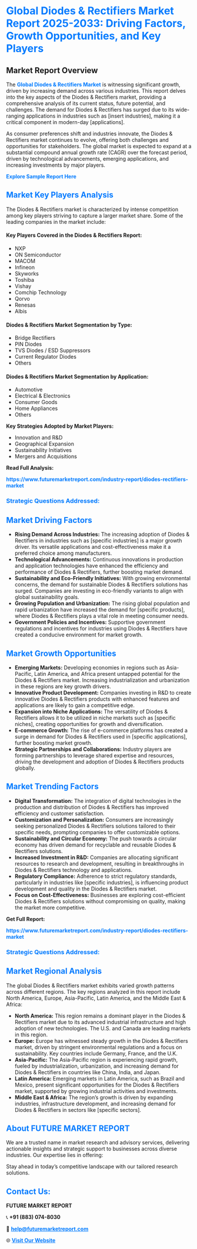 <h1 style="color: #007BFF;">Global Diodes & Rectifiers Market Report 2025-2033: Driving Factors, Growth Opportunities, and Key Players</h1>

<section id="overview">
<h2>Market Report Overview</h2>
<p>The <a href="https://www.futuremarketreport.com/industry-report/diodes-rectifiers-market" style="color: #007BFF; text-decoration: none;"><strong>Global Diodes & Rectifiers Market</strong></a> is witnessing significant growth, driven by increasing demand across various industries. This report delves into the key aspects of the Diodes & Rectifiers market, providing a comprehensive analysis of its current status, future potential, and challenges. The demand for Diodes & Rectifiers has surged due to its wide-ranging applications in industries such as [insert industries], making it a critical component in modern-day [applications].</p>
<p>As consumer preferences shift and industries innovate, the Diodes & Rectifiers market continues to evolve, offering both challenges and opportunities for stakeholders. The global market is expected to expand at a substantial compound annual growth rate (CAGR) over the forecast period, driven by technological advancements, emerging applications, and increasing investments by major players.</p>
</section>

<section id="overview">
<p><a href="https://www.futuremarketreport.com/request-sample/reportId=59828" style="color: #007BFF; text-decoration: none;"><strong>Explore Sample Report Here</strong></a></p>
</section>

<section id="key-players">
<h2 style="color: #007BFF;">Market Key Players Analysis</h2>
<p>The Diodes & Rectifiers market is characterized by intense competition among key players striving to capture a larger market share. Some of the leading companies in the market include:</p>
<h4>Key Players Covered in the Diodes & Rectifiers Report:</h4>
<ul><li>NXP</li><li>ON Semiconductor</li><li>MACOM</li><li>Infineon</li><li>Skyworks</li><li>Toshiba</li><li>Vishay</li><li>Comchip Technology</li><li>Qorvo</li><li>Renesas</li><li>Albis</li></ul>
<h4>Diodes & Rectifiers Market Segmentation by Type:</h4>
<ul><li>Bridge Rectifiers</li><li>PIN Diodes</li><li>TVS Diodes / ESD Suppressors</li><li>Current Regulator Diodes</li><li>Others</li></ul>

<h4>Diodes & Rectifiers Market Segmentation by Application:</h4>
<ul><li>Automotive</li><li>Electrical &amp; Electronics</li><li>Consumer Goods</li><li>Home Appliances</li><li>Others</li></ul>
<p><strong>Key Strategies Adopted by Market Players:</strong></p>
<ul>
<li>Innovation and R&D</li>
<li>Geographical Expansion</li>
<li>Sustainability Initiatives</li>
<li>Mergers and Acquisitions</li>
</ul>
</section>

<section>
<p><strong>Read Full Analysis: </strong></p><a href="https://www.futuremarketreport.com/industry-report/diodes-rectifiers-market" style="color: #007BFF; text-decoration: none;"><strong>https://www.futuremarketreport.com/industry-report/diodes-rectifiers-market</strong></a>
<h3 style="color: #007BFF;">Strategic Questions Addressed:</h3>
</section>

<section id="driving-factors">
<h2 style="color: #007BFF;">Market Driving Factors</h2>
<ul>
<li><strong>Rising Demand Across Industries:</strong> The increasing adoption of Diodes & Rectifiers in industries such as [specific industries] is a major growth driver. Its versatile applications and cost-effectiveness make it a preferred choice among manufacturers.</li>
<li><strong>Technological Advancements:</strong> Continuous innovations in production and application technologies have enhanced the efficiency and performance of Diodes & Rectifiers, further boosting market demand.</li>
<li><strong>Sustainability and Eco-Friendly Initiatives:</strong> With growing environmental concerns, the demand for sustainable Diodes & Rectifiers solutions has surged. Companies are investing in eco-friendly variants to align with global sustainability goals.</li>
<li><strong>Growing Population and Urbanization:</strong> The rising global population and rapid urbanization have increased the demand for [specific products], where Diodes & Rectifiers plays a vital role in meeting consumer needs.</li>
<li><strong>Government Policies and Incentives:</strong> Supportive government regulations and incentives for industries using Diodes & Rectifiers have created a conducive environment for market growth.</li>
</ul>
</section>

<section id="growth-opportunities">
<h2 style="color: #007BFF;">Market Growth Opportunities</h2>
<ul>
<li><strong>Emerging Markets:</strong> Developing economies in regions such as Asia-Pacific, Latin America, and Africa present untapped potential for the Diodes & Rectifiers market. Increasing industrialization and urbanization in these regions are key growth drivers.</li>
<li><strong>Innovative Product Development:</strong> Companies investing in R&D to create innovative Diodes & Rectifiers products with enhanced features and applications are likely to gain a competitive edge.</li>
<li><strong>Expansion into Niche Applications:</strong> The versatility of Diodes & Rectifiers allows it to be utilized in niche markets such as [specific niches], creating opportunities for growth and diversification.</li>
<li><strong>E-commerce Growth:</strong> The rise of e-commerce platforms has created a surge in demand for Diodes & Rectifiers used in [specific applications], further boosting market growth.</li>
<li><strong>Strategic Partnerships and Collaborations:</strong> Industry players are forming partnerships to leverage shared expertise and resources, driving the development and adoption of Diodes & Rectifiers products globally.</li>
</ul>
</section>

<section id="trending-factors">
<h2 style="color: #007BFF;">Market Trending Factors</h2>
<ul>
<li><strong>Digital Transformation:</strong> The integration of digital technologies in the production and distribution of Diodes & Rectifiers has improved efficiency and customer satisfaction.</li>
<li><strong>Customization and Personalization:</strong> Consumers are increasingly seeking personalized Diodes & Rectifiers solutions tailored to their specific needs, prompting companies to offer customizable options.</li>
<li><strong>Sustainability and Circular Economy:</strong> The push towards a circular economy has driven demand for recyclable and reusable Diodes & Rectifiers solutions.</li>
<li><strong>Increased Investment in R&D:</strong> Companies are allocating significant resources to research and development, resulting in breakthroughs in Diodes & Rectifiers technology and applications.</li>
<li><strong>Regulatory Compliance:</strong> Adherence to strict regulatory standards, particularly in industries like [specific industries], is influencing product development and quality in the Diodes & Rectifiers market.</li>
<li><strong>Focus on Cost-Effectiveness:</strong> Businesses are exploring cost-efficient Diodes & Rectifiers solutions without compromising on quality, making the market more competitive.</li>
</ul>
</section>

<section>
<p><strong>Get Full Report: </strong></p><a href="https://www.futuremarketreport.com/industry-report/diodes-rectifiers-market" style="color: #007BFF; text-decoration: none;"><strong>https://www.futuremarketreport.com/industry-report/diodes-rectifiers-market</strong></a>
<h3 style="color: #007BFF;">Strategic Questions Addressed:</h3>
</section>


<section id="regional-analysis">
<h2 style="color: #007BFF;">Market Regional Analysis</h2>
<p>The global Diodes & Rectifiers market exhibits varied growth patterns across different regions. The key regions analyzed in this report include North America, Europe, Asia-Pacific, Latin America, and the Middle East & Africa:</p>
<ul>
<li><strong>North America:</strong> This region remains a dominant player in the Diodes & Rectifiers market due to its advanced industrial infrastructure and high adoption of new technologies. The U.S. and Canada are leading markets in this region.</li>
<li><strong>Europe:</strong> Europe has witnessed steady growth in the Diodes & Rectifiers market, driven by stringent environmental regulations and a focus on sustainability. Key countries include Germany, France, and the U.K.</li>
<li><strong>Asia-Pacific:</strong> The Asia-Pacific region is experiencing rapid growth, fueled by industrialization, urbanization, and increasing demand for Diodes & Rectifiers in countries like China, India, and Japan.</li>
<li><strong>Latin America:</strong> Emerging markets in Latin America, such as Brazil and Mexico, present significant opportunities for the Diodes & Rectifiers market, supported by growing industrial activities and investments.</li>
<li><strong>Middle East & Africa:</strong> The region’s growth is driven by expanding industries, infrastructure development, and increasing demand for Diodes & Rectifiers in sectors like [specific sectors].</li>
</ul>
</section>

<footer>
<h2 style="color: #007BFF;">About FUTURE MARKET REPORT</h2>
<p>We are a trusted name in market research and advisory services, delivering actionable insights and strategic support to businesses across diverse industries. Our expertise lies in offering:</p>

<p>Stay ahead in today’s competitive landscape with our tailored research solutions.</p>

<h2 style="color: #007BFF;">Contact Us:</h2>
<p><strong>FUTURE MARKET REPORT</strong></p>
<p>📞 <strong>+91 (883) 074-8030</strong></p>
<p>📧 <strong><a href="mailto:help@futuremarketreport.com" style="color: #007BFF;">help@futuremarketreport.com</a></strong></p>
<p>🌐 <strong><a href="https://www.futuremarketreport.com/" style="color: #007BFF;">Visit Our Website</a></strong></p>
</footer>